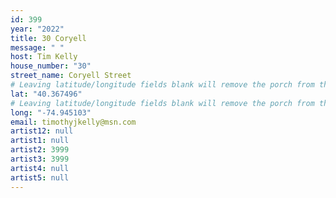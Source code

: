 ```yaml
---
id: 399
year: "2022"
title: 30 Coryell
message: " "
host: Tim Kelly
house_number: "30"
street_name: Coryell Street
# Leaving latitude/longitude fields blank will remove the porch from the Porchfest map.
lat: "40.367496"
# Leaving latitude/longitude fields blank will remove the porch from the Porchfest map.
long: "-74.945103"
email: timothyjkelly@msn.com
artist12: null
artist1: null
artist2: 3999
artist3: 3999
artist4: null
artist5: null
---
```

